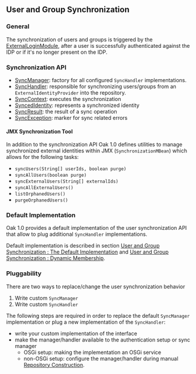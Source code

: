 <!--
   Licensed to the Apache Software Foundation (ASF) under one or more
   contributor license agreements.  See the NOTICE file distributed with
   this work for additional information regarding copyright ownership.
   The ASF licenses this file to You under the Apache License, Version 2.0
   (the "License"); you may not use this file except in compliance with
   the License.  You may obtain a copy of the License at

       http://www.apache.org/licenses/LICENSE-2.0

   Unless required by applicable law or agreed to in writing, software
   distributed under the License is distributed on an "AS IS" BASIS,
   WITHOUT WARRANTIES OR CONDITIONS OF ANY KIND, either express or implied.
   See the License for the specific language governing permissions and
   limitations under the License.
-->

User and Group Synchronization
--------------------------------------------------------------------------------

### General

The synchronization of users and groups is triggered by
the [ExternalLoginModule](externalloginmodule.html),
after a user is successfully authenticated against the IDP or if it's no longer
present on the IDP.

### Synchronization API

- [SyncManager]: factory for all configured `SyncHandler` implementations.
- [SyncHandler]: responsible for synchronizing users/groups from an `ExternalIdentityProvider` into
  the repository.
- [SyncContext]: executes the synchronization
- [SyncedIdentity]: represents a synchronized identity
- [SyncResult]: the result of a sync operation
- [SyncException]: marker for sync related errors

#### JMX Synchronization Tool

In addition to the synchronization API Oak 1.0 defines utilities to manage
synchronized external identities within JMX (`SynchronizationMBean`) which allows
for the following tasks:

- `syncUsers(String[] userIds, boolean purge)`
- `syncAllUsers(boolean purge)`
- `syncExternalUsers(String[] externalIds)`
- `syncAllExternalUsers()`
- `listOrphanedUsers()`
- `purgeOrphanedUsers()`

### Default Implementation

Oak 1.0 provides a default implementation of the user synchronization API that allow
to plug additional `SyncHandler` implementations.

Default implementation is described in
section [User and Group Synchronization : The Default Implementation](external/defaultusersync.html)
and [User and Group Synchronization : Dynamic Membership](external/dynamic.html).

### Pluggability

There are two ways to replace/change the user synchronization behavior

1. Write custom `SyncManager`
2. Write custom `SyncHandler`

The following steps are required in order to replace the default `SyncManager` implementation
or plug a new implementation of the `SyncHandler`:

- write your custom implementation of the interface
- make the manager/handler available to the authentication setup or sync manager
    - OSGi setup: making the implementation an OSGi service
    - non-OSGi setup: configure the manager/handler during
      manual [Repository Construction](../../construct.html).

<!-- references -->

[SyncManager]: /oak/docs/apidocs/org/apache/jackrabbit/oak/spi/security/authentication/external/SyncManager.html

[SyncHandler]: /oak/docs/apidocs/org/apache/jackrabbit/oak/spi/security/authentication/external/SyncHandler.html

[SyncContext]: /oak/docs/apidocs/org/apache/jackrabbit/oak/spi/security/authentication/external/SyncContext.html

[SyncedIdentity]: /oak/docs/apidocs/org/apache/jackrabbit/oak/spi/security/authentication/external/SyncedIdentity.html

[SyncResult]: /oak/docs/apidocs/org/apache/jackrabbit/oak/spi/security/authentication/external/SyncResult.html

[SyncException]: /oak/docs/apidocs/org/apache/jackrabbit/oak/spi/security/authentication/external/SyncException.html
